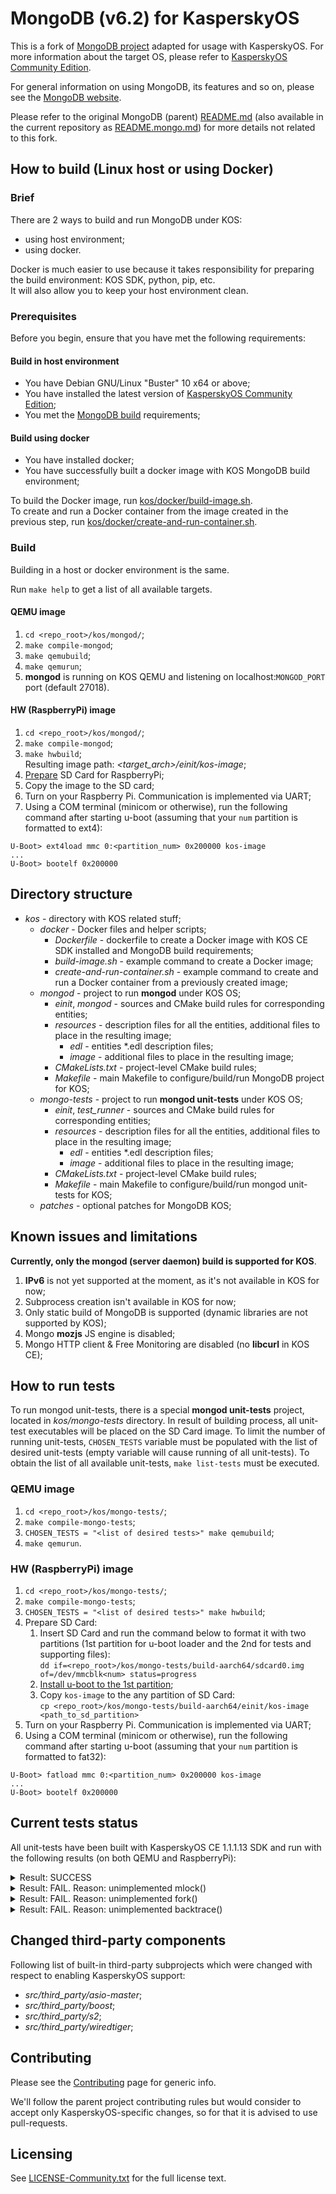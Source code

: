 # MongoDB (v6.2) for KasperskyOS

This is a fork of [MongoDB project][1] adapted for usage with KasperskyOS. For
more information about the target OS, please refer to [KasperskyOS Community
Edition][2].

For general information on using MongoDB, its features and so on, please see
the [MongoDB website][3].

Please refer to the original MongoDB (parent) [README.md][4] (also available in
the current repository as [README.mongo.md](./README.mongo.md)) for more
details not related to this fork.

## How to build (Linux host or using Docker)

### Brief

There are 2 ways to build and run MongoDB under KOS:

- using host environment;
- using docker.

Docker is much easier to use because it takes responsibility for preparing the
build environment: KOS SDK, python, pip, etc.  
It will also allow you to keep your host environment clean.

### Prerequisites

Before you begin, ensure that you have met the following requirements:

#### Build in host environment

- You have Debian GNU/Linux "Buster" 10 x64 or above;
- You have installed the latest version of [KasperskyOS Community Edition][5];
- You met the [MongoDB build](./docs/building.md) requirements;

#### Build using docker

- You have installed docker;
- You have successfully built a docker image with KOS MongoDB build environment;

To build the Docker image, run
[kos/docker/build-image.sh](kos/docker/build-image.sh).  
To create and run a Docker container from the image created in the previous
step, run
[kos/docker/create-and-run-container.sh](kos/docker/create-and-run-container.sh).

### Build

Building in a host or docker environment is the same.

Run `make help` to get a list of all available targets.

#### QEMU image

1. `cd <repo_root>/kos/mongod/`;
2. `make compile-mongod`;
3. `make qemubuild`;
4. `make qemurun`;
5. **mongod** is running on KOS QEMU and listening on localhost:`MONGOD_PORT`
port (default 27018).

#### HW (RaspberryPi) image

1. `cd <repo_root>/kos/mongod/`;
2. `make compile-mongod`;
3. `make hwbuild`;  
   Resulting image path: *<target_arch>/einit/kos-image*;
4. [Prepare][6] SD Card for RaspberryPi;
5. Copy the image to the SD card;
6. Turn on your Raspberry Pi. Communication is implemented via UART;
7. Using a COM terminal (minicom or otherwise), run the following command after
starting u-boot (assuming that your `num` partition is formatted to ext4):

```
U-Boot> ext4load mmc 0:<partition_num> 0x200000 kos-image
...
U-Boot> bootelf 0x200000

```

## Directory structure

- *kos* - directory with KOS related stuff;
  - *docker* - Docker files and helper scripts;
    - *Dockerfile* - dockerfile to create a Docker image with KOS CE SDK
      installed and MongoDB build requirements;
    - *build-image.sh* - example command to create a Docker image;
    - *create-and-run-container.sh* - example command to create and run a
      Docker container from a previously created image;
  - *mongod* - project to run **mongod** under KOS OS;
    - *einit*, *mongod* - sources and CMake build rules for corresponding
      entities;
    - *resources* - description files for all the entities, additional files to
      place in the resulting image;
      - *edl* - entities *.edl description files;
      - *image* - additional files to place in the resulting image;
    - *CMakeLists.txt* - project-level CMake build rules;
    - *Makefile* - main Makefile to configure/build/run MongoDB project for KOS;
  - *mongo-tests* - project to run **mongod unit-tests** under KOS OS;
    - *einit*, *test_runner* - sources and CMake build rules for corresponding
      entities;
    - *resources* - description files for all the entities, additional files to
      place in the resulting image;
      - *edl* - entities *.edl description files;
      - *image* - additional files to place in the resulting image;
    - *CMakeLists.txt* - project-level CMake build rules;
    - *Makefile* - main Makefile to configure/build/run mongod unit-tests for KOS;
  - *patches* - optional patches for MongoDB KOS;

## Known issues and limitations

**Currently, only the mongod (server daemon) build is supported for KOS**.

1. **IPv6** is not yet supported at the moment, as it's not available in KOS for
now;
2. Subprocess creation isn't available in KOS for now;
3. Only static build of MongoDB is supported (dynamic libraries are not
supported by KOS);
4. Mongo **mozjs** JS engine is disabled;
5. Mongo HTTP client & Free Monitoring are disabled (no **libcurl** in KOS CE);

## How to run tests

To run mongod unit-tests, there is a special **mongod unit-tests** project,
located in *kos/mongo-tests* directory. In result of building process, all
unit-test executables will be placed on the SD Card image. To limit the number
of running unit-tests, `CHOSEN_TESTS` variable must be populated with the list
of desired unit-tests (empty variable will cause running of all unit-tests). 
To obtain the list of all available unit-tests, `make list-tests` must be
executed.

### QEMU image

1. `cd <repo_root>/kos/mongo-tests/`;
2. `make compile-mongo-tests`;
3. `CHOSEN_TESTS = "<list of desired tests>" make qemubuild`;
4. `make qemurun`.

### HW (RaspberryPi) image

1. `cd <repo_root>/kos/mongo-tests/`;
2. `make compile-mongo-tests`;
3. `CHOSEN_TESTS = "<list of desired tests>" make hwbuild`;
4. Prepare SD Card:
    1. Insert SD Сard and run the command below to format it with two partitions
(1st partition for u-boot loader and the 2nd for tests and supporting
files):  
`dd if=<repo_root>/kos/mongo-tests/build-aarch64/sdcard0.img of=/dev/mmcblk<num> status=progress`
    2. [Install u-boot to the 1st partition][6];
    3. Copy `kos-image` to the any partition of SD Card:  
    `cp <repo_root>/kos/mongo-tests/build-aarch64/einit/kos-image <path_to_sd_partition>`
5. Turn on your Raspberry Pi. Communication is implemented via UART;
6. Using a COM terminal (minicom or otherwise), run the following command after
starting u-boot (assuming that your `num` partition is formatted to fat32):
```
U-Boot> fatload mmc 0:<partition_num> 0x200000 kos-image
...
U-Boot> bootelf 0x200000
```

## Current tests status

All unit-tests have been built with KasperskyOS CE 1.1.1.13 SDK and
run with the following results (on both QEMU and RaspberryPi):

<details>
  <summary>Result: SUCCESS</summary>

- algebra_test
- bson_test
- bson_util_test
- database_name_util_test
- db_bson_test
- db_catalog_util_test
- db_fts_unicode_test
- db_geo_test
- db_query_collation_test
- executor_stats_test
- idl_test
- namespace_string_util_test
- platform_test
- query_datetime_test
- set_terminate_dispatch_test
- set_terminate_from_main_die_in_thread_test
- set_terminate_from_thread_die_in_main_test
- set_terminate_from_thread_die_in_thread_test
- sigaltstack_location_test
- stdx_test
- util_net_test
</details>

<details>
  <summary>Result: FAIL. Reason: unimplemented mlock()</summary>

- async_command_execution_test
- base_test
- ce_array_data_test
- ce_dataflow_nodes_test
- ce_edge_cases_test
- ce_generated_histograms_test
- ce_heuristic_test
- ce_histogram_test
- ce_interpolation_test
- client_rs_test
- client_test
- cluster_server_parameter_test
- command_mirroring_test
- crypto_test
- cst_pipeline_translation_test
- cst_test
- db_auth_test
- db_catalog_test
- db_commands_test
- db_concurrency_test
- db_exec_test
- db_free_mon_test
- db_ftdc_test
- db_fts_test
- db_index_test
- db_matcher_test
- db_op_observer_test
- db_ops_test
- db_pipeline_test
- db_query_test
- db_repl_cloners_test
- db_repl_coordinator_test
- db_repl_idempotency_test
- db_repl_set_aware_service_test
- db_repl_test
- db_s_config_server_test
- db_s_shard_server_test
- db_sbe_test
- db_serverless_test
- db_stats_test
- db_storage_test
- db_timeseries_test
- db_transaction_test
- db_unittest_test
- db_unittest_with_config_server_test_fixture_test
- db_update_test
- db_views_test
- executor_test
- fault_base_classes_test
- interval_intersection_test
- jwt_test
- map_reduce_agg_test
- maxdiff_histogram_test
- mongo_embedded_test
- op_msg_fuzzer_fixture_test
- optimizer_failure_test
- optimizer_test
- process_interface_test
- rpc_test
- s_commands_test
- s_query_test
- s_test
- sbe_abt_test
- scoped_db_connection_pool_test
- scripting_test
- server_description_test
- server_selector_test
- shell_test
- stats_cache_loader_test
- stats_cache_test
- stats_path_test
- stitch_support_test
- storage_wiredtiger_record_store_and_index_test
- storage_wiredtiger_test
- tenant_migration_donor_service_test
- topology_description_test
- topology_listener_test
- topology_manager_test
- topology_state_machine_test
- topology_version_observer_test
- transport_test
- util_concurrency_test
- util_net_ssl_test
- util_test
- watchdog_test
</details>

<details>
  <summary>Result: FAIL. Reason: unimplemented fork()</summary>

 - bson_mutable_test
 - client_out_of_line_executor_test
 - db_sorter_test
 - logv2_test
 - options_parser_test
 - thread_safety_context_test
 - tracing_support_test  
</details>

<details>
  <summary>Result: FAIL. Reason: unimplemented backtrace()</summary>

 - stacktrace_test
 - unittest_test 
</details>

## Changed third-party components

Following list of built-in third-party subprojects which were changed with
respect to enabling KasperskyOS support:

- *src/third_party/asio-master*;
- *src/third_party/boost*;
- *src/third_party/s2*;
- *src/third_party/wiredtiger*;

## Contributing

Please see the [Contributing](./CONTRIBUTING.rst) page for generic info.

We'll follow the parent project contributing rules but would consider to accept
only KasperskyOS-specific changes, so for that it is advised to use
pull-requests.

## Licensing

See [LICENSE-Community.txt](./LICENSE-Community.txt) for the full license text.

[1]: https://github.com/mongodb/mongo
[2]: https://support.kaspersky.com/help/KCE/1.1/en-US/community_edition.htm
[3]: https://www.mongodb.com/
[4]: https://github.com/mongodb/mongo/blob/master/README.md
[5]: https://os.kaspersky.com/development/download/
[6]: https://support.kaspersky.com/help/KCE/1.1/ru-RU/preparing_sd_card_rpi.htm
